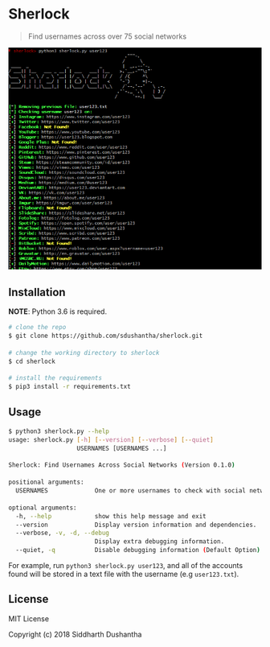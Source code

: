 # Sherlock
> Find usernames across over 75 social networks 

<p align="center">
<img src="sherlock_preview.png">
</a>
</p>

## Installation

**NOTE**: Python 3.6 is required.

```bash
# clone the repo
$ git clone https://github.com/sdushantha/sherlock.git

# change the working directory to sherlock
$ cd sherlock

# install the requirements
$ pip3 install -r requirements.txt
```

## Usage

```bash
$ python3 sherlock.py --help
usage: sherlock.py [-h] [--version] [--verbose] [--quiet]
                   USERNAMES [USERNAMES ...]

Sherlock: Find Usernames Across Social Networks (Version 0.1.0)

positional arguments:
  USERNAMES             One or more usernames to check with social networks.

optional arguments:
  -h, --help            show this help message and exit
  --version             Display version information and dependencies.
  --verbose, -v, -d, --debug
                        Display extra debugging information.
  --quiet, -q           Disable debugging information (Default Option).
```

For example, run ```python3 sherlock.py user123```, and all of the accounts
found will be stored in a text file with the username (e.g ```user123.txt```).

## License
MIT License

Copyright (c) 2018 Siddharth Dushantha
